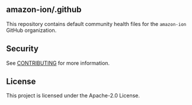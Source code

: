 ## amazon-ion/.github

This repository contains default community health files for the `amazon-ion` GitHub organization.

## Security

See [CONTRIBUTING](CONTRIBUTING.md#security-issue-notifications) for more information.

## License

This project is licensed under the Apache-2.0 License.

